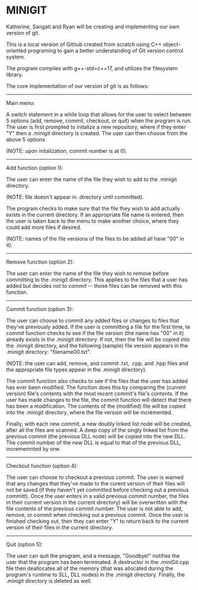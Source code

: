 # MINIGIT
Katherine, Sangati and Ryan will be creating and implementing our own version of git.

This is a local version of Github created from scratch using C++ object-oriented programing to gain a better understanding of Git version control system.

The program compiles with g++-std=c++17, and utilizes the filesystem library.

The core implementation of our version of git is as follows:

-----------------------------------------------------

Main menu:

A switch statement in a while loop that allows for the user to select between 5 options (add, remove, commit, checkout, or quit) when the program is run. 
The user is first prompted to initalize a new repository, where if they enter "Y" then a .minigit directory is created. The user can then choose from the above 5 options

(NOTE: upon initalization, commit number is at 0).

----------------------------------------------------

Add function (option 1):

The user can enter the name of the file they wish to add to the .minigit directory. 

(NOTE: file doesn't appear in .directory until committed). 

The program checks to make sure that the file they wish to add actually exists in the current directory. If an appropriate file name is entered,
then the user is taken back to the menu to make another choice, where they could add more files if desired.

(NOTE: names of the file versions of the files to be added all have "00" in it).

----------------------------------------------------

Remove function (option 2):

The user can enter the name of the file they wish to remove before committing to the .minigit directory. This applies to the files that a user
has added but decides not to commit -- those files can be removed with this function.

----------------------------------------------------

Commit function (option 3):

The user can choose to commit any added files or changes to files that they've previously added.
If the user is committing a file for the first time, te commit function checks to see if the file version (the name has "00" in it) already exists in the .minigit directory.
If not, then the file will be copied into the .minigit directory, and the following (sample) file version appears in the .minigit directory: "filename00.txt".

(NOTE: the user can add, remove, and commit .txt, .cpp, and .hpp files and the appropriate file types appear in the .minigit directory).

The commit function also checks to see if the files that the user has added has ever been modified. The function does this by comparing the (current version) file's contents
with the most recent commit's file's contents. If the user has made changes to the file, the commit function will detect that there has been a modification.
The contents of the (modified) file will be copied into the .minigit directory, where the file version will be incremented. 

Finally, with each new commit, a new doubly linked list node will be created, after all the files are scanned. A deep copy of the singly linked list from the previous commit
(the previous DLL node) will be copied into the new DLL. The commit number of the new DLL is equal to that of the previous DLL, incrememnted by one.

----------------------------------------------------

Checkout function (option 4):

The user can choose to checkout a previous commit. The user is warned that any changes that they've made to the curent version of their files will not be saved 
(if they haven't yet committed before checking out a previous committ). Once the user enters in a valid previous commit number, the files in their current version
in the current directory) will be overwritten with the file contents of the previous commit number. The user is not able to add, remove, or commit when checking out
a previous commit. Once the user is finished checking out, then they can enter "Y" to return back to the current version of their files in the current directory.

----------------------------------------------------

Quit (option 5):

The user can quit the program, and a message, "Goodbye!" notifies the user that the program has been terminated. A destructor in the .miniGit.cpp file then deallocates
all of the memory (that was allocated during the program's runtime to SLL, DLL nodes) in the .minigit directory. Finally, the .minigit directory is deleted as well.
